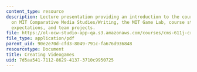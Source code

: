 ```yaml
---
content_type: resource
description: Lecture presentation providing an introduction to the course and information
  on MIT Comparative Media Studies/Writing, the MIT Game Lab, course structure, grading,
  expectations, and team projects.
file: https://ol-ocw-studio-app-qa.s3.amazonaws.com/courses/cms-611j-creating-video-games-fall-2014/7d5aa5417112862941373710c9950725_MITCMS_611JF14_Sep3InttoCou.pdf
file_type: application/pdf
parent_uid: 90e2e70d-cfd3-8049-791c-fa676d936848
resourcetype: Document
title: Creating Videogames
uid: 7d5aa541-7112-8629-4137-3710c9950725
---
```

